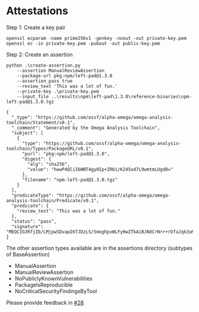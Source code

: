 # Attestations

Step 1: Create a key pair

```
openssl ecparam -name prime256v1 -genkey -noout -out private-key.pem
openssl ec -in private-key.pem -pubout -out public-key.pem
```

Step 2: Create an assertion

```
python .\create-assertion.py
    --assertion ManualReviewAssertion
    --package-url pkg:npm/left-pad@1.3.0
    --assertion_pass true
    --review_text 'This was a lot of fun.'
    --private-key .\private-key.pem
    --input_file ..\results\npm\left-pad\1.3.0\reference-binaries\npm-left-pad@1.3.0.tgz

{
  "_type": "https://github.com/ossf/alpha-omega/omega-analysis-toolchain/Statement/v0.1",
  "_comment": "Generated by the Omega Analysis Toolchain",
  "subject": [
    {
      "type": "https://github.com/ossf/alpha-omega/omega-analysis-toolchain/Types/PackageURL/v0.1",
      "purl": "pkg:npm/left-pad@1.3.0",
      "digest": {
        "alg": "sha256",
        "value": "hwwP4QliI6WNT4gy0Ip+ZR6i/K245od7L9wmtmLUgd0="
      },
      "filename": "npm-left-pad@1.3.0.tgz"
    }
  ],
  "predicateType": "https://github.com/ossf/alpha-omega/omega-analysis-toolchain/Predicate/v0.1",
  "predicate": {
    "review_text": "This was a lot of fun."
  },
  "status": "pass",
  "signature": "MEQCIG3RfjZb/LMjpwSDvapI6TJDzLS/5moghpvWLFyHwZTkAiBJNdCrNrr+rDfaJqk3uMnRCCnKkFRegjbS2sjKyAQSYg=="
}
```

The other assertion types available are in the assertions directory (subtypes of BaseAssertion)

* ManualAssertion
* ManualReviewAssertion
* NoPubliclyKnownVulnerabilities
* PackageIsReproducible
* NoCriticalSecurityFindingsByTool

Please provide feedback in [#28](https://github.com/ossf/alpha-omega/issues/28).